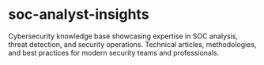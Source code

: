 # soc-analyst-insights
Cybersecurity knowledge base showcasing expertise in SOC analysis, threat detection, and security operations. Technical articles, methodologies, and best practices for modern security teams and professionals.
